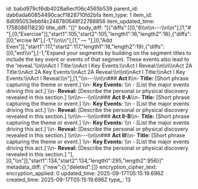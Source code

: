 id: babd979cf6db4028a6ecf06c4565b539
parent_id: dab6ada60854490cacf1828710fd2bfa
item_type: 1
item_id: 8d095053ebbf4c248780648f22788856
item_updated_time: 1758086118230
title_diff: "[]"
body_diff: "[{\"diffs\":[[0,\"6\\\n\\\n---\\\n\\\n\"],[1,\"# \"],[0,\"Exercise\"]],\"start1\":105,\"start2\":105,\"length1\":16,\"length2\":18},{\"diffs\":[[0,\"ercise M\"],[-1,\"\\\n\\\n\"],[1,\" — \"],[0,\"Add Even\"]],\"start1\":117,\"start2\":117,\"length1\":18,\"length2\":19},{\"diffs\":[[0,\"ent\\\n\"],[-1,\"Expand your segments by building on the segment titles to include the key event or events of that segment. These events also lead to the 'reveal.'\\\n\\\nAct I Title:\\\nAct I Key Events:\\\nAct I Reveal:\\\n\\\n\\\nAct 2A Title:\\\nAct 2A Key Events:\\\nAct 2A Reveal:\\\n\\\n\\\nAct I Title:\\\nAct I Key Events:\\\nAct I Reveal:\\\n\"],[1,\"\\\n---\\\n\\\n### **Act I**\\\n- **Title:** [Short phrase capturing the theme or event.]  \\\n- **Key Events:**  \\\n  - [List the major events driving this act.]  \\\n- **Reveal:** [Describe the personal or physical discovery revealed in this section.]  \\\n\\\n---\\\n\\\n### **Act II-A**\\\n- **Title:** [Short phrase capturing the theme or event.]  \\\n- **Key Events:**  \\\n  - [List the major events driving this act.]  \\\n- **Reveal:** [Describe the personal or physical discovery revealed in this section.]  \\\n\\\n---\\\n\\\n### **Act II-B**\\\n- **Title:** [Short phrase capturing the theme or event.]  \\\n- **Key Events:**  \\\n  - [List the major events driving this act.]  \\\n- **Reveal:** [Describe the personal or physical discovery revealed in this section.]  \\\n\\\n---\\\n\\\n### **Act III**\\\n- **Title:** [Short phrase capturing the theme or event.]  \\\n- **Key Events:**  \\\n  - [List the major events driving this act.]  \\\n- **Reveal:** [Describe the personal or physical discovery revealed in this section.]  \"],[0,\"\\\n\"]],\"start1\":134,\"start2\":134,\"length1\":295,\"length2\":956}]"
metadata_diff: {"new":{},"deleted":[]}
encryption_cipher_text: 
encryption_applied: 0
updated_time: 2025-09-17T05:15:19.696Z
created_time: 2025-09-17T05:15:19.696Z
type_: 13
